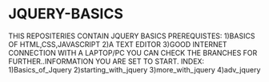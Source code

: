 # JQUERY-BASICS
THIS REPOSITERIES CONTAIN JQUERY BASICS
PREREQUISTES:
1)BASICS OF HTML,CSS,JAVASCRIPT
2)A TEXT EDITOR
3)GOOD INTERNET CONNECTION WITH A LAPTOP/PC
YOU CAN CHECK THE BRANCHES FOR FURTHER..INFORMATION
YOU ARE SET TO START.
INDEX:
1)Basics_of_Jquery
2)starting_with_jquery
3)more_with_jquery
4)adv_jquery

